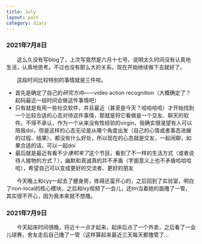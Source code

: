 ```yaml
---
title: July
layout: post
category: diary
---
```

### 2021年7月8日
&emsp;&emsp;这么久没有写blog了，上次写竟然是六月十七号。说明太久时间没有认真地生活，认真地思考。不过也没有那么大的关系，现在开始继续做下去就好了。

&emsp;&emsp;这段时间比较特别的事情就是三件啦。
- 首先是确定了自己的*研究方向*——video action recognition（大概确定了？起码最近一段时间会做这件事情吧）
- 只有就是有用一些社交软件，并且最近（甚至是今天？哈哈哈哈）才开始找到一个比较合适的心态对待这件事情，那就是将它看做是一个交友、聊天的软件。不得不承认，作为一个从来没有性经验的virgin，我确实很渴望有人可以陪我doi，但是这样的心态无论是从哪个角度出发（自己的心情或者事态进展的过程、结果），都没有什么好处，所以现在的心态就是交友，一起闲聊，如果合适的话，可以一起doi
- 最后就是最近有看不少*康熙来了*这个节目，看到了不一样的生活方式（或者说待人接物的方式？），幽默和真诚真的并不矛盾（字面意义上也不矛盾哈哈哈哈），希望自己可以变成更好的交流者、更好的朋友

&emsp;&emsp;今天晚上和cyy一起去了健身房，练得还蛮开心的，之后回到了实验室，明白了non-local的核心模块，之后和lxy视频了一会儿，还tm当着她的面撸了一管，其实很不开心，因为我本来就不想撸。

### 2021年7月9日
&emsp;&emsp;今天起床时间很晚，将近十一点才起来，起床后点了一个外卖，之后看了一会儿球赛，舍友走后自己撸了一管（这样算起来最近三天每天都撸管了...

